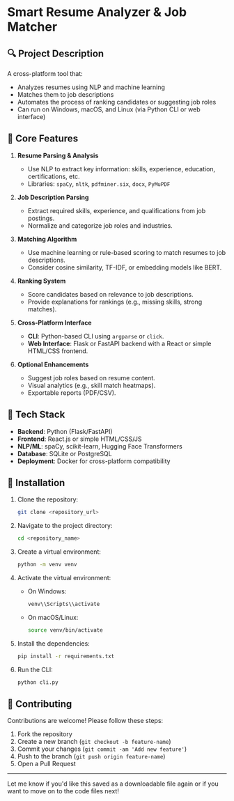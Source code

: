 # Smart Resume Analyzer & Job Matcher

## 🔍 Project Description
A cross-platform tool that:
- Analyzes resumes using NLP and machine learning
- Matches them to job descriptions
- Automates the process of ranking candidates or suggesting job roles
- Can run on Windows, macOS, and Linux (via Python CLI or web interface)

## 🔧 Core Features
1. **Resume Parsing & Analysis**
   - Use NLP to extract key information: skills, experience, education, certifications, etc.
   - Libraries: `spaCy`, `nltk`, `pdfminer.six`, `docx`, `PyMuPDF`

2. **Job Description Parsing**
   - Extract required skills, experience, and qualifications from job postings.
   - Normalize and categorize job roles and industries.

3. **Matching Algorithm**
   - Use machine learning or rule-based scoring to match resumes to job descriptions.
   - Consider cosine similarity, TF-IDF, or embedding models like BERT.

4. **Ranking System**
   - Score candidates based on relevance to job descriptions.
   - Provide explanations for rankings (e.g., missing skills, strong matches).

5. **Cross-Platform Interface**
   - **CLI**: Python-based CLI using `argparse` or `click`.
   - **Web Interface**: Flask or FastAPI backend with a React or simple HTML/CSS frontend.

6. **Optional Enhancements**
   - Suggest job roles based on resume content.
   - Visual analytics (e.g., skill match heatmaps).
   - Exportable reports (PDF/CSV).

## 🧠 Tech Stack

- **Backend**: Python (Flask/FastAPI)
- **Frontend**: React.js or simple HTML/CSS/JS
- **NLP/ML**: spaCy, scikit-learn, Hugging Face Transformers
- **Database**: SQLite or PostgreSQL
- **Deployment**: Docker for cross-platform compatibility

## 🚀 Installation

1. Clone the repository:
    ```bash
    git clone <repository_url>
    ```

2. Navigate to the project directory:
    ```bash
    cd <repository_name>
    ```

3. Create a virtual environment:
    ```bash
    python -m venv venv
    ```

4. Activate the virtual environment:
    - On Windows:
      ```bash
      venv\\Scripts\\activate
      ```
    - On macOS/Linux:
      ```bash
      source venv/bin/activate
      ```

5. Install the dependencies:
    ```bash
    pip install -r requirements.txt
    ```

6. Run the CLI:
    ```bash
    python cli.py
    ```

## 🤝 Contributing

Contributions are welcome! Please follow these steps:

1. Fork the repository
2. Create a new branch (`git checkout -b feature-name`)
3. Commit your changes (`git commit -am 'Add new feature'`)
4. Push to the branch (`git push origin feature-name`)
5. Open a Pull Request

---

Let me know if you'd like this saved as a downloadable file again or if you want to move on to the code files next!
